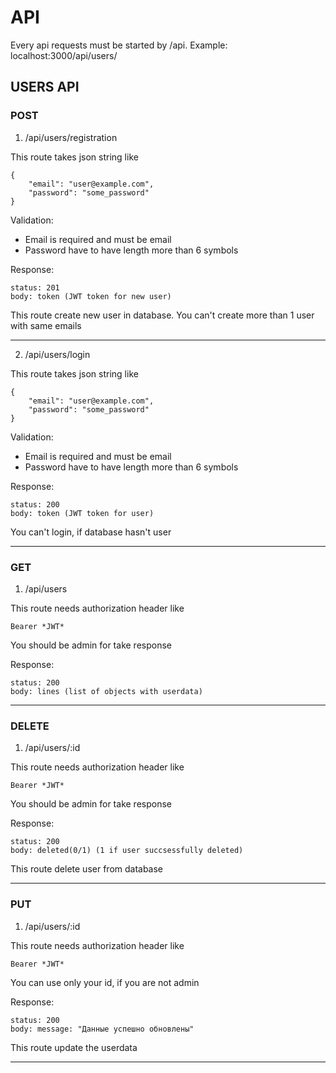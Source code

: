 # API

Every api requests must be started by /api. Example: localhost:3000/api/users/

## USERS API

### POST

1. /api/users/registration

This route takes json string like

```
{
    "email": "user@example.com",
    "password": "some_password"
}
```

Validation:

- Email is required and must be email
- Password have to have length more than 6 symbols

Response:

    status: 201
    body: token (JWT token for new user)

This route create new user in database. You can't create more than 1 user with same emails

<hr>

2. /api/users/login

This route takes json string like

```
{
    "email": "user@example.com",
    "password": "some_password"
}
```

Validation:

- Email is required and must be email
- Password have to have length more than 6 symbols

Response:

    status: 200
    body: token (JWT token for user)

You can't login, if database hasn't user

<hr>

### GET

1. /api/users

This route needs authorization header like

    Bearer *JWT*

You should be admin for take response

Response:

    status: 200
    body: lines (list of objects with userdata)

<hr>

### DELETE

1. /api/users/:id

This route needs authorization header like

    Bearer *JWT*

You should be admin for take response

Response:

    status: 200
    body: deleted(0/1) (1 if user succsessfully deleted)

This route delete user from database

<hr>

### PUT

1. /api/users/:id

This route needs authorization header like

    Bearer *JWT*

You can use only your id, if you are not admin

Response:

    status: 200
    body: message: "Данные успешно обновлены"

This route update the userdata

<hr>